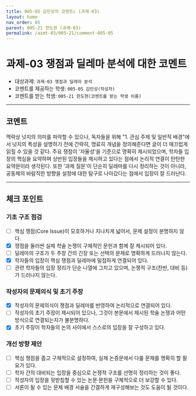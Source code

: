 ```yaml
---
title: 005-05 김민성의 코멘트c (과제-03) 
layout: home
nav_order: 05
parent: 005-21 한도현 (과제-03)
permalink: /asmt-03/005-21/comment-005-05
---
```


# 과제-03 쟁점과 딜레마 분석에 대한 코멘트

- 대상과제: `과제-03 쟁점과 딜레마 분석`
- 코멘트를 제공하는 학생: `005-05 김민성(작성자)` 
- 코멘트를 받는 학생: `005-21 한도현(코멘트를 받는 학생 이름)` 

---

## 코멘트

맥락상 넛지의 의미를 파악할 수 있으나, 독자들을 위해 "1. 관심 주제 및 일반적 배경"에서 넛지의 특성을 설명하기 전에 간략히, 명료히 개념을 정의해준다면 글이 더 매끄럽게 읽힐 수 있을 것 같다. 주요 쟁점이 '자율성'을 기준으로 명확히 제시되었으며, 학자들 입장의 핵심을 요약하며 상반된 입장들을 제시하고 있다는 점에서 논리적 연결이 탄탄한 요약문이라 생각된다. 또한 '과제 질문'이 단순히 딜레마를 다시 정리하는 것이 아니라, 공동체의 바람직한 방향을 설정에 대한 탐구로 나아갔다는 점에서 입장이 잘 드러난다.

---

## 체크 포인트

### **기초 구조 점검**
- [ ] 핵심 쟁점(Core Issue)이 모호하거나 지나치게 넓어서, 문제 설정이 분명하지 않다.
- [x] 쟁점을 둘러싼 실제 학술 논쟁이 구체적인 문헌과 함께 잘 제시되어 있다.
- [ ] 딜레마의 구조가 두 주장 간의 긴장 또는 선택의 문제로 명확하게 드러나지 않는다.
- [x] 학자들의 입장이 핵심 쟁점과 딜레마에 밀접하게 연결되어 있다.
- [ ] 관련 학자들의 입장 정리가 단순 나열에 그치고 있으며, 논쟁적 구조(찬반, 대비 등)가 드러나지 않는다.

### **작성자의 문제의식 및 초기 주장**
- [x] 작성자의 문제의식이 쟁점과 딜레마를 반영하여 논리적으로 연결되어 있다.
- [ ] 작성자의 초기 주장이 제시되어 있으나, 그것이 본문에서 제시된 학술 논쟁과 어떤 방식으로 연결되는지가 불분명하다.
- [x] 초기 주장이 학자들의 논의 사이에서 스스로의 입장을 잘 구성하고 있다.

### **개선 방향 제안**
- [ ] 핵심 쟁점을 좁고 구체적으로 설정하여, 실제 논증문에서 다룰 문제를 명확히 할 필요가 있다.
- [ ] 학자 간의 대비되는 입장을 중심으로 논쟁적 구조를 선명히 정리하는 것이 좋다.
- [ ] 작성자의 입장을 뒷받침할 수 있는 논문·문헌을 구체적으로 더 보강할 수 있다.
- [ ] 서론이 될 수 있는 문제 배경 서술을 간결하게 재구성해보는 것도 도움이 될 것이다.
